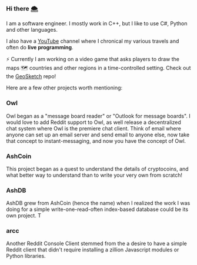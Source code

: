 ### Hi there 🌨

I am a software engineer. I mostly work in C++, but I like to use C#, Python and other languages.

I also have a [YouTube](https://www.youtube.com/@AddyGoesPlaces) channel where I chronical my various travels and often do **live programming**.

⚡ Currently I am working on a video game that asks players to draw the maps 🗺️  countries and other regions in a time-controlled setting. Check out the [GeoSketch](https://github.com/zethon/geosketch) repo!

Here are a few other projects worth mentioning: 

### Owl

Owl began as a "message board reader" or "Outlook for message boards". I would love to add Reddit support to Owl, as well release a decentralized chat system where Owl is the premiere chat client. Think of email where anyone can set up an email server and send email to anyone else, now take that concept to instant-messaging, and now you have the concept of Owl.

### AshCoin

This project began as a quest to understand the details of cryptocoins, and what better way to understand than to write your very own from scratch!

### AshDB

AshDB grew from AshCoin (hence the name) when I realized the work I was doing for a simple write-one-read-often index-based database could be its own project. T

### arcc

Another Reddit Console Client stemmed from the a desire to have a simple Reddit client that didn't require installing a zillion Javascript modules or Python libraries.



